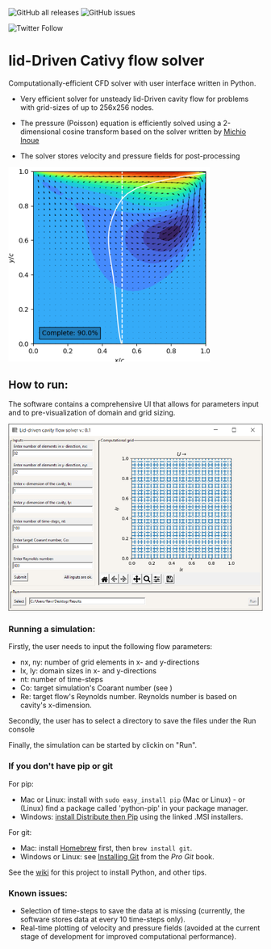 ![GitHub all releases](https://img.shields.io/github/downloads/PRIDEmartins/lidDrivenCativyFlowSolver/total?logo=Github) ![GitHub issues](https://img.shields.io/github/issues/PRIDEmartins/lidDrivenCativyFlowSolver)

![Twitter Follow](https://img.shields.io/twitter/follow/YourFlavio?logoColor=black&style=social)



# lid-Driven Cativy flow solver

Computationally-efficient CFD solver with user interface written in Python.

- Very efficient solver for unsteady lid-Driven cavity flow for problems with grid-sizes of up to 256x256 nodes. 
- The pressure (Poisson) equation is efficiently solved using a 2-dimensional cosine transform based on the solver written by [Michio Inoue](https://github.com/mathworks/2D-Lid-Driven-Cavity-Flow-Incompressible-Navier-Stokes-Solver.git)

- The solver stores velocity and pressure fields for post-processing



<img src="uiLibs/Results.png" width="400">

## How to run:

The software contains a comprehensive UI that allows for parameters input and to pre-visualization of domain and grid sizing.

![plot](uiLibs/UI.png)

### Running a simulation:

Firstly, the user needs to input the following flow parameters:

- nx, ny: number of grid elements in x- and y-directions
- lx, ly: domain sizes in x- and y-directions
- nt: number of time-steps
- Co: target simulation's Coarant number (see )
- Re: target flow's Reynolds number. Reynolds number is based on cavity's x-dimension.

Secondly, the user has to select a directory to save the files under the Run console

Finally, the simulation can be started by clickin on "Run".

### If you don't have pip or git

For pip:

- Mac or Linux: install with `sudo easy_install pip` (Mac or Linux) - or (Linux) find a package called 'python-pip' in your package manager.
- Windows: [install Distribute then Pip](http://stackoverflow.com/a/12476379/992887) using the linked .MSI installers.

For git:

- Mac: install [Homebrew](http://mxcl.github.com/homebrew/) first, then `brew install git`.
- Windows or Linux: see [Installing Git](http://git-scm.com/book/en/Getting-Started-Installing-Git) from the _Pro Git_ book.

See the [wiki](https://github.com/fogleman/Minecraft/wiki) for this project to install Python, and other tips.

### Known issues:

- Selection of time-steps to save the data at is missing (currently, the software stores data at every 10 time-steps only).
- Real-time plotting of velocity and pressure fields (avoided at the current stage of development for improved computational performance). 

